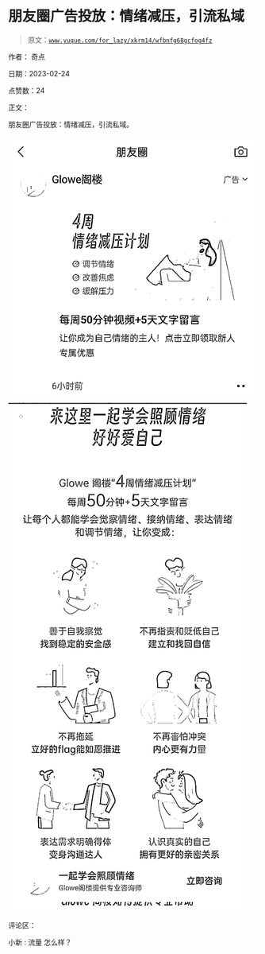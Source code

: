 # 朋友圈广告投放：情绪减压，引流私域

> 原文：[`www.yuque.com/for_lazy/xkrm14/wfbnfg68gcfog4fz`](https://www.yuque.com/for_lazy/xkrm14/wfbnfg68gcfog4fz)

作者： 奇点

日期：2023-02-24

点赞数：24

正文：

朋友圈广告投放：情绪减压，引流私域。

![](img/6cb3d781c7d090b7d46c3124a33ebdd8.png)  

![](img/c2357028b050d5aa71d0d27ef626ae61.png)  

评论区：

小新 : 流量 怎么样？



